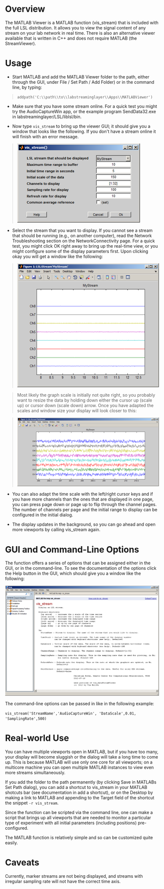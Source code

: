 # Overview

The MATLAB Viewer is a MATLAB function (vis\_stream) that is included with the full LSL distribution. It allows you to view the signal content of any stream on your lab network in real time. There is also an alternative viewer available that is written in C++ and does not require MATLAB (the StreamViewer).

# Usage

  * Start MATLAB and add the MATLAB Viewer folder to the path, either through the GUI, under File / Set Path / Add Folder) or in the command line, by typing:

> `addpath('C:\\path\\to\\labstreaminglayer\\Apps\\MATLABViewer')`

  * Make sure that you have some stream online. For a quick test you might try the AudioCaptureWin app, or the example program SendData32.exe in labstreaminglayer/LSL/liblsl/bin.

  * Now type `vis_stream` to bring up the viewer GUI; it should give you a window that looks like the following. If you don't have a stream online it will finish with an error message.

> ![screenshots/visstream-gui.png](screenshots/visstream-gui.png)

  * Select the stream that you want to display. If you cannot see a stream that should be running (e.g., on another computer), read the Network Troubleshooting section on the NetworkConnectivity page. For a quick test, you might click OK right away to bring up the real-time view, or you might configure some of the display parameters first. Upon clicking okay you will get a window like the following:

> ![screenshots/visstream-initial.png](screenshots/visstream-initial.png)

> Most likely the graph scale is initially not quite right, so you probably want to resize the data by holding down either the cursor up (scale up) or cursor down (scale down) arrow. Once you have adapted the scales and window size your display will look closer to this:

> ![screenshots/visstream-adapted.png](screenshots/visstream-adapted.png)

  * You can also adapt the time scale with the left/right cursor keys and if you have more channels than the ones that are displayed in one page, you can press page down or page up to flip through the channel pages. The number of channels per page and the initial range to display can be configured in the initial dialog.

  * The display updates in the background, so you can go ahead and open more viewports by calling vis\_stream again.


# GUI and Command-Line Options
The function offers a series of options that can be assigned either in the GUI, or in the command-line. To see the documentation of the options click the Help button in the GUI, which should give you a window like the following:

![screenshots/visstream-docs.png](screenshots/visstream-docs.png)

The command-line options can be passed in like in the following example:

`vis_stream('StreamName','AudioCaptureWin', 'DataScale',0.01, 'SamplingRate',500)`

# Real-world Use
You can have multiple viewports open in MATLAB, but if you have too many, your display will become sluggish or the dialog will take a long time to come up. This is because MATLAB will use only one core for all viewports; on a multicore machine you can open multiple MATLAB instances to view even more streams simultaneously.

If you add the folder to the path permanently (by clicking Save in MATLABs Set Path dialog), you can add a shortcut to vis\_stream in your MATLAB shotcuts bar (see documentation in add a shortcut), or on the Desktop by making a link to MATLAB and appending to the Target field of the shortcut the snippet `-r vis_stream`.

Since the function can be scripted via the command line, one can make a script that brings up all viewports that are needed to monitor a particular type of experiment with all initial parameters (including positions) pre-configured.

The MATLAB function is relatively simple and so can be customized quite easily.

# Caveats
Currently, marker streams are not being displayed, and streams with irregular sampling rate will not have the correct time axis.
